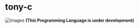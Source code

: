 # tony-c
![images](https://user-images.githubusercontent.com/81899310/160627543-c0621455-425a-420f-aa17-aa14676408ac.jpg)
<b>(This Programming Language is under development)</b>
